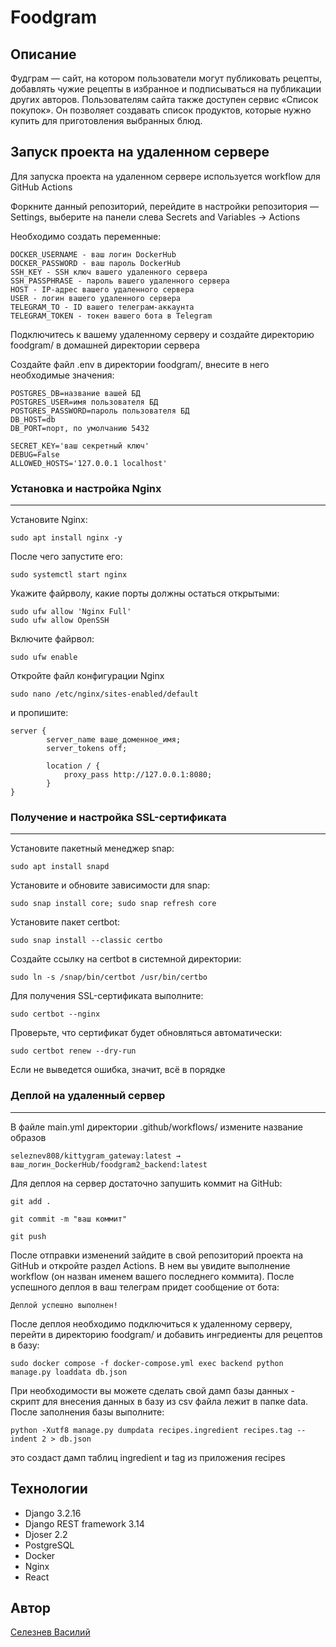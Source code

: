 # Foodgram

## Описание

Фудграм — сайт, на котором пользователи могут публиковать рецепты, добавлять чужие рецепты в избранное и подписываться на публикации других авторов. Пользователям сайта также доступен сервис «Список покупок». Он позволяет создавать список продуктов, которые нужно купить для приготовления выбранных блюд.

## Запуск проекта на удаленном сервере

Для запуска проекта на удаленном сервере используется workflow для GitHub Actions

Форкните данный репозиторий, перейдите в настройки репозитория — Settings, выберите на панели слева Secrets and Variables → Actions

Необходимо создать переменные:

```
DOCKER_USERNAME - ваш логин DockerHub
DOCKER_PASSWORD - ваш пароль DockerHub
SSH_KEY - SSH ключ вашего удаленного сервера
SSH_PASSPHRASE - пароль вашего удаленного сервера
HOST - IP-адрес вашего удаленного сервера
USER - логин вашего удаленного сервера
TELEGRAM_TO - ID вашего телеграм-аккаунта
TELEGRAM_TOKEN - токен вашего бота в Telegram
```

Подключитесь к вашему удаленному серверу и создайте директорию foodgram/ в домашней директории сервера

Создайте файл .env в директории foodgram/, внесите в него необходимые значения:

```
POSTGRES_DB=название вашей БД
POSTGRES_USER=имя пользователя БД
POSTGRES_PASSWORD=пароль пользователя БД
DB_HOST=db
DB_PORT=порт, по умолчанию 5432

SECRET_KEY='ваш секретный ключ'
DEBUG=False
ALLOWED_HOSTS='127.0.0.1 localhost'
```

### Установка и настройка Nginx

---

Установите Nginx:

```
sudo apt install nginx -y
```

После чего запустите его:

```
sudo systemctl start nginx
```

Укажите файрволу, какие порты должны остаться открытыми:

```
sudo ufw allow 'Nginx Full'
sudo ufw allow OpenSSH
```

Включите файрвол:

```
sudo ufw enable
```

Откройте файл конфигурации Nginx 

```
sudo nano /etc/nginx/sites-enabled/default
```

и пропишите:

```
server {
        server_name ваше_доменное_имя;
	    server_tokens off;

        location / {
            proxy_pass http://127.0.0.1:8080;
        }
}
```

### Получение и настройка SSL-сертификата

---

Установите пакетный менеджер snap:

```
sudo apt install snapd
```

Установите и обновите зависимости для snap:

```
sudo snap install core; sudo snap refresh core
```

Установите пакет certbot:

```
sudo snap install --classic certbo

```

Создайте ссылку на certbot в системной директории:

```
sudo ln -s /snap/bin/certbot /usr/bin/certbo
```

Для получения SSL-сертификата выполните:

```
sudo certbot --nginx
```

Проверьте, что сертификат будет обновляться автоматически:

```
sudo certbot renew --dry-run
```

Если не выведется ошибка, значит, всё в порядке

### Деплой на удаленный сервер

---

В файле main.yml директории .github/workflows/ измените название образов

```
seleznev808/kittygram_gateway:latest → ваш_логин_DockerHub/foodgram2_backend:latest
```

Для деплоя на сервер достаточно запушить коммит на GitHub:

```
git add .
```
```
git commit -m "ваш коммит"
```
```
git push
```

После отправки изменений зайдите в свой репозиторий проекта на GitHub и откройте раздел Actions. В нем вы увидите выполнение workflow (он назван именем вашего последнего коммита). После успешного деплоя в ваш телеграм придет сообщение от бота:

```
Деплой успешно выполнен!
```

После деплоя необходимо подключиться к удаленному серверу, перейти в директорию foodgram/ и добавить ингредиенты для рецептов в базу:

```
sudo docker compose -f docker-compose.yml exec backend python manage.py loaddata db.json
```

При необходимости вы можете сделать свой дамп базы данных - скрипт для внесения данных в базу из csv файла лежит в папке data. После заполнения базы выполните:

```
python -Xutf8 manage.py dumpdata recipes.ingredient recipes.tag --indent 2 > db.json
```

это создаст дамп таблиц ingredient и tag из приложения recipes

## Технологии

* Django 3.2.16
* Django REST framework 3.14
* Djoser 2.2
* PostgreSQL
* Docker
* Nginx
* React

## Автор

[Селезнев Василий](https://github.com/Seleznev808/)
